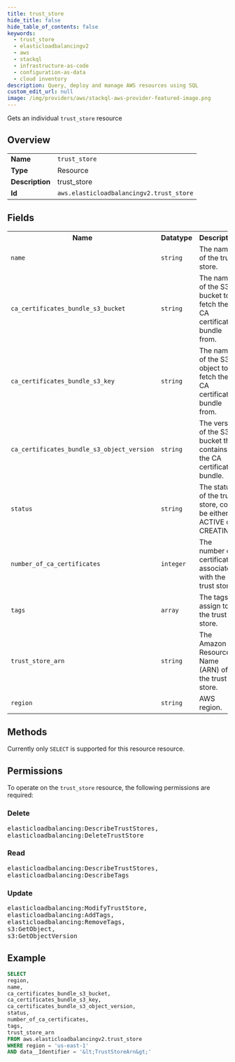```yaml
---
title: trust_store
hide_title: false
hide_table_of_contents: false
keywords:
  - trust_store
  - elasticloadbalancingv2
  - aws
  - stackql
  - infrastructure-as-code
  - configuration-as-data
  - cloud inventory
description: Query, deploy and manage AWS resources using SQL
custom_edit_url: null
image: /img/providers/aws/stackql-aws-provider-featured-image.png
---
```

Gets an individual <code>trust_store</code> resource

## Overview
<table><tbody>
<tr><td><b>Name</b></td><td><code>trust_store</code></td></tr>
<tr><td><b>Type</b></td><td>Resource</td></tr>
<tr><td><b>Description</b></td><td>trust_store</td></tr>
<tr><td><b>Id</b></td><td><code>aws.elasticloadbalancingv2.trust_store</code></td></tr>
</tbody></table>

## Fields
<table><tbody>
<tr><th>Name</th><th>Datatype</th><th>Description</th></tr>
<tr><td><code>name</code></td><td><code>string</code></td><td>The name of the trust store.</td></tr>
<tr><td><code>ca_certificates_bundle_s3_bucket</code></td><td><code>string</code></td><td>The name of the S3 bucket to fetch the CA certificate bundle from.</td></tr>
<tr><td><code>ca_certificates_bundle_s3_key</code></td><td><code>string</code></td><td>The name of the S3 object to fetch the CA certificate bundle from.</td></tr>
<tr><td><code>ca_certificates_bundle_s3_object_version</code></td><td><code>string</code></td><td>The version of the S3 bucket that contains the CA certificate bundle.</td></tr>
<tr><td><code>status</code></td><td><code>string</code></td><td>The status of the trust store, could be either of ACTIVE or CREATING.</td></tr>
<tr><td><code>number_of_ca_certificates</code></td><td><code>integer</code></td><td>The number of certificates associated with the trust store.</td></tr>
<tr><td><code>tags</code></td><td><code>array</code></td><td>The tags to assign to the trust store.</td></tr>
<tr><td><code>trust_store_arn</code></td><td><code>string</code></td><td>The Amazon Resource Name (ARN) of the trust store.</td></tr>
<tr><td><code>region</code></td><td><code>string</code></td><td>AWS region.</td></tr>

</tbody></table>

## Methods
Currently only <code>SELECT</code> is supported for this resource resource.

## Permissions

To operate on the <code>trust_store</code> resource, the following permissions are required:

### Delete
<pre>
elasticloadbalancing:DescribeTrustStores,
elasticloadbalancing:DeleteTrustStore</pre>

### Read
<pre>
elasticloadbalancing:DescribeTrustStores,
elasticloadbalancing:DescribeTags</pre>

### Update
<pre>
elasticloadbalancing:ModifyTrustStore,
elasticloadbalancing:AddTags,
elasticloadbalancing:RemoveTags,
s3:GetObject,
s3:GetObjectVersion</pre>


## Example
```sql
SELECT
region,
name,
ca_certificates_bundle_s3_bucket,
ca_certificates_bundle_s3_key,
ca_certificates_bundle_s3_object_version,
status,
number_of_ca_certificates,
tags,
trust_store_arn
FROM aws.elasticloadbalancingv2.trust_store
WHERE region = 'us-east-1'
AND data__Identifier = '&lt;TrustStoreArn&gt;'
```

